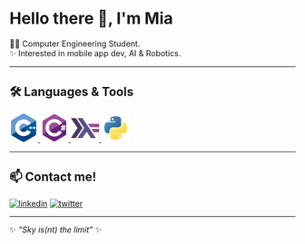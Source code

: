 # Hello there 👋, I'm Mia  

👩‍💻 Computer Engineering Student.    
✨ Interested in mobile app dev, AI & Robotics. 

---

## 🛠️ Languages & Tools  


<p align="left">
  <a href="https://isocpp.org/" target="_blank" rel="noreferrer">
    <img src="https://raw.githubusercontent.com/devicons/devicon/master/icons/cplusplus/cplusplus-original.svg" alt="cplusplus" width="50" height="50"/>
  </a>
  <a href="https://learn.microsoft.com/en-us/dotnet/csharp/" target="_blank" rel="noreferrer">
    <img src="https://raw.githubusercontent.com/devicons/devicon/master/icons/csharp/csharp-original.svg" alt="csharp" width="50" height="50"/>
  </a>
  <a href="https://www.haskell.org/" target="_blank" rel="noreferrer">
    <img src="https://raw.githubusercontent.com/devicons/devicon/master/icons/haskell/haskell-original.svg" alt="haskell" width="50" height="50"/>
  </a>
  <a href="https://www.python.org" target="_blank" rel="noreferrer">
    <img src="https://raw.githubusercontent.com/devicons/devicon/master/icons/python/python-original.svg" alt="python" width="50" height="50"/>
  </a>
</p>

---

## 📫 Contact me!

<a href="https://www.linkedin.com/in/mia-vildoza-0650612a5?utm_source=share&utm_campaign=share_via&utm_content=profile&utm_medium=ios_app"><img src="https://cdn.jsdelivr.net/gh/devicons/devicon/icons/linkedin/linkedin-original.svg" alt="linkedin" width="40" height="40"/></a>
<a href="https://x.com/mmiamorrr"><img src="https://cdn.jsdelivr.net/gh/devicons/devicon/icons/twitter/twitter-original.svg" alt="twitter" width="40" height="40"/></a>

---

✨ _“Sky is(nt) the limit”_ ✨


